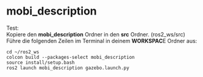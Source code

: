 # mobi_description

Test:\
Kopiere den **mobi_description** Ordner in den **src** Ordner. (ros2_ws/src) \
Führe die folgenden Zeilen im Terminal in deinem **WORKSPAC**E Ordner aus:

```shell
cd ~/ros2_ws
colcon build --packages-select mobi_description
source install/setup.bash
ros2 launch mobi_description gazebo.launch.py
```
